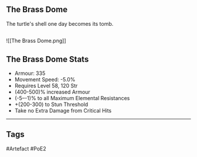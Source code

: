 ## The Brass Dome
The turtle's shell one day becomes its tomb.
##
![[The Brass Dome.png]]
## The Brass Dome Stats
- Armour: 335
- Movement Speed: -5.0%
- Requires Level 58, 120 Str
- (400-500)% increased Armour
- (-5–-1)% to all Maximum Elemental Resistances
- +(200-300) to Stun Threshold
- Take no Extra Damage from Critical Hits


---
## Tags
#Artefact
#PoE2